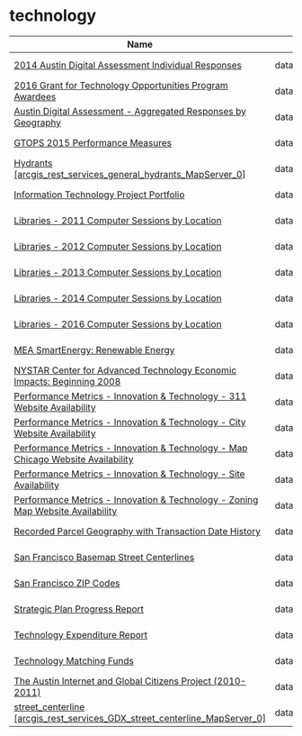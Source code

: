 # technology

Name | Agency | Published
---- | ---- | ---------
[2014 Austin Digital Assessment Individual Responses](../socrata/xp28-5kft.md) | data.austintexas.gov | 2015-06-16
[2016 Grant for Technology Opportunities Program Awardees](../socrata/h3kb-8atx.md) | data.austintexas.gov | 2016-04-15
[Austin Digital Assessment - Aggregated Responses by Geography](../socrata/xf72-sbj4.md) | data.austintexas.gov | 2015-07-10
[GTOPS 2015 Performance Measures](../socrata/i8u6-gqak.md) | data.austintexas.gov | 2015-11-17
[Hydrants [arcgis_rest_services_general_hydrants_MapServer_0]](../socrata/d7i2-mvrw.md) | data.montgomerycountymd.gov | 2014-12-30
[Information Technology Project Portfolio](../socrata/i7h5-rx65.md) | data.ct.gov | 2017-03-06
[Libraries - 2011 Computer Sessions by Location](../socrata/6uah-qehh.md) | data.cityofchicago.org | 2012-01-18
[Libraries - 2012 Computer Sessions by Location](../socrata/7fu8-t497.md) | data.cityofchicago.org | 2013-04-08
[Libraries - 2013 Computer Sessions by Location](../socrata/qrxi-q28n.md) | data.cityofchicago.org | 2014-01-15
[Libraries - 2014 Computer Sessions by Location](../socrata/sm42-rtph.md) | data.cityofchicago.org | 2015-03-27
[Libraries - 2016 Computer Sessions by Location](../socrata/w7uw-j3pp.md) | data.cityofchicago.org | 2017-01-13
[MEA SmartEnergy: Renewable Energy](../socrata/4ubg-d5ir.md) | data.maryland.gov | 2015-02-25
[NYSTAR Center for Advanced Technology Economic Impacts: Beginning 2008](../socrata/qas6-tjtc.md) | data.ny.gov | 2016-03-02
[Performance Metrics - Innovation & Technology - 311 Website Availability](../socrata/tqmn-3v6t.md) | data.cityofchicago.org | 2011-09-27
[Performance Metrics - Innovation & Technology - City Website Availability](../socrata/icwn-eia9.md) | data.cityofchicago.org | 2011-09-27
[Performance Metrics - Innovation & Technology - Map Chicago Website Availability](../socrata/7aze-tpzr.md) | data.cityofchicago.org | 2011-09-27
[Performance Metrics - Innovation & Technology - Site Availability](../socrata/zfg3-p7xv.md) | data.cityofchicago.org | 2011-10-07
[Performance Metrics - Innovation & Technology - Zoning Map Website Availability](../socrata/vqj9-rmbv.md) | data.cityofchicago.org | 2011-09-27
[Recorded Parcel Geography with Transaction Date History](../socrata/3iun-6we5.md) | data.sfgov.org | 2016-08-19
[San Francisco Basemap Street Centerlines](../socrata/7hfy-8sz8.md) | data.sfgov.org | 2016-08-19
[San Francisco ZIP Codes](../socrata/srq6-hmpi.md) | data.sfgov.org | 2016-08-19
[Strategic Plan Progress Report](../socrata/nja7-3m37.md) | data.cityofnewyork.us | 2016-05-24
[Technology Expenditure Report](../socrata/haxp-jp5t.md) | data.iowa.gov | 2017-01-26
[Technology Matching Funds](../socrata/6d4q-w9dv.md) | data.seattle.gov | 2016-09-15
[The Austin Internet and Global Citizens Project (2010-2011)](../socrata/gt3n-akq9.md) | data.austintexas.gov | 2012-03-05
[street_centerline [arcgis_rest_services_GDX_street_centerline_MapServer_0]](../socrata/qtz9-vukc.md) | data.montgomerycountymd.gov | 2014-12-30

